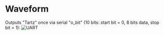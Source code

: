 # Waveform
Outputs "Tartz" once via serial "o_bit" (10 bits: start bit = 0, 8 bits data, stop bit = 1):
![UART](https://github.com/user-attachments/assets/fcd84822-fc29-4604-a641-07bfc5fe18df)
